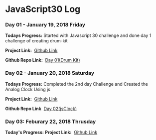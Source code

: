 # JavaScript30 Log

### Day 01 - January 19, 2018 Friday

**Todays Progress:** Started with Javascript 30 challenge and done day 1 challenge of creating drum-kit 

**Project Link:** &nbsp;[Github Link](https://khudania.github.io/drum-kit/)

**Github Repo Link:** &nbsp;[Day 01(Drum Kit)](https://github.com/khudania/drum-kit)


### Day 02 - January 20, 2018 Saturday

**Todays Progress:** Completed the 2nd day Challenge and Created the Analog Clock Using js

**Project Link:** &nbsp;[Github Link](https://khudania.github.io/jsClock/)

**Github Repo Link**  &nbsp;[Day 02(jsClock)](https://github.com/khudania/jsClock)


### Day 03: Feburary 22, 2018 Thrusday

**Today's Progress:** 
**Project Link:** &nbsp;[Github Link](#)


